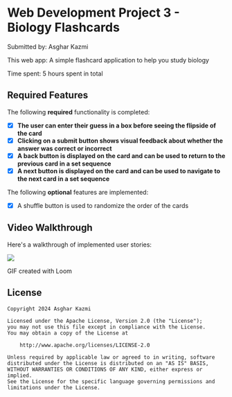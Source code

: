 # Web Development Project 3 - Biology Flashcards

Submitted by: Asghar Kazmi

This web app: A simple flashcard application to help you study biology

Time spent: 5 hours spent in total

## Required Features

The following **required** functionality is completed:

- [X] **The user can enter their guess in a box before seeing the flipside of the card**
- [X] **Clicking on a submit button shows visual feedback about whether the answer was correct or incorrect**
- [X] **A back button is displayed on the card and can be used to return to the previous card in a set sequence**
- [X] **A next button is displayed on the card and can be used to navigate to the next card in a set sequence**

The following **optional** features are implemented:

- [X] A shuffle button is used to randomize the order of the cards

## Video Walkthrough

Here's a walkthrough of implemented user stories:

<div>
    <a href="https://www.loom.com/share/f88c2adf16964383b938a9bfbf0ab025">
    </a>
    <a href="https://www.loom.com/share/f88c2adf16964383b938a9bfbf0ab025">
      <img style="max-width:300px;" src="https://cdn.loom.com/sessions/thumbnails/f88c2adf16964383b938a9bfbf0ab025-with-play.gif">
    </a>
</div>

GIF created with Loom

## License

    Copyright 2024 Asghar Kazmi

    Licensed under the Apache License, Version 2.0 (the "License");
    you may not use this file except in compliance with the License.
    You may obtain a copy of the License at

        http://www.apache.org/licenses/LICENSE-2.0

    Unless required by applicable law or agreed to in writing, software
    distributed under the License is distributed on an "AS IS" BASIS,
    WITHOUT WARRANTIES OR CONDITIONS OF ANY KIND, either express or implied.
    See the License for the specific language governing permissions and
    limitations under the License.

